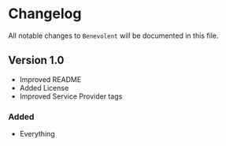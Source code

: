 # Changelog

All notable changes to `Benevolent` will be documented in this file.

## Version 1.0

- Improved README
- Added License
- Improved Service Provider tags

### Added

- Everything
